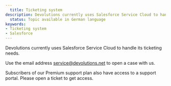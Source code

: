 ```yaml
---
  title: Ticketing system
description: Devolutions currently uses Salesforce Service Cloud to handle its ticketing needs. Use the email address service@devolutions.net to open a case with us.
  status: Topic available in German language
keywords:
- Ticketing system
- Salesforce
---
```

Devolutions currently uses Salesforce Service Cloud to handle its ticketing needs.

Use the email address [service@devolutions.net](mailto:service@devolutions.net) to open a case with us.

Subscribers of our Premium support plan also have access to a support portal. Please open a ticket to get access.
